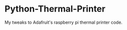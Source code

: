 Python-Thermal-Printer
======================
My tweaks to Adafruit's raspberry pi thermal printer code.

